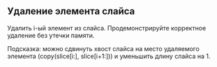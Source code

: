 ## Удаление элемента слайса

Удалить i-ый элемент из слайса. Продемонстрируйте корректное удаление без утечки памяти.

Подсказка: можно сдвинуть хвост слайса на место удаляемого элемента 
(copy(slice[i:], slice[i+1:])) и уменьшить длину слайса на 1.